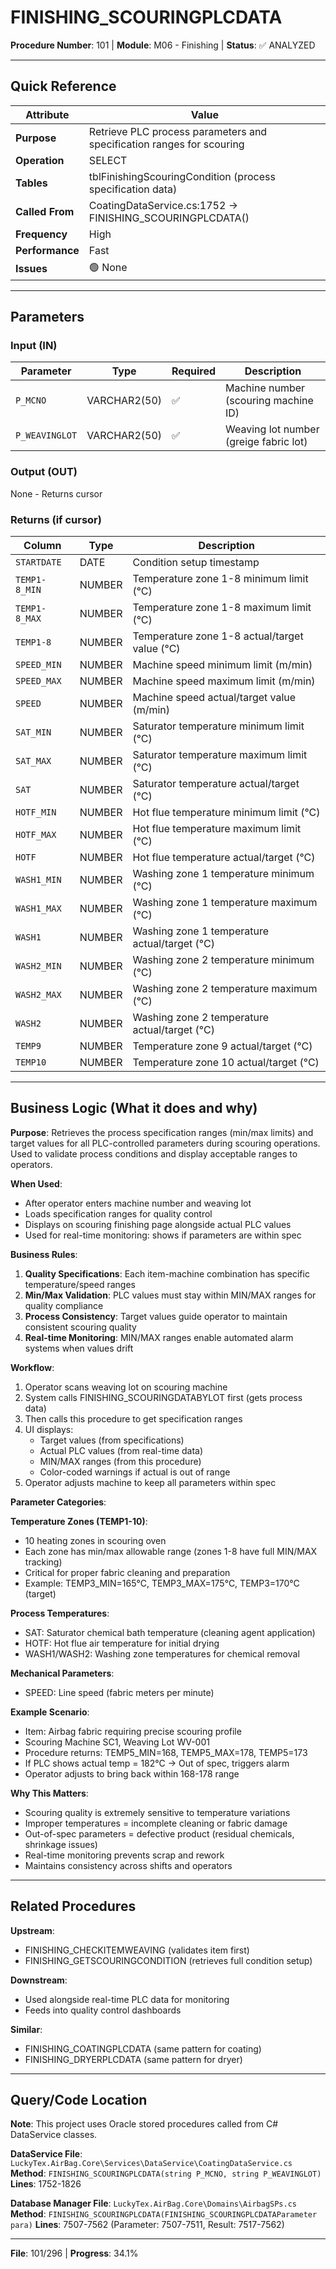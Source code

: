 # FINISHING_SCOURINGPLCDATA

**Procedure Number**: 101 | **Module**: M06 - Finishing | **Status**: ✅ ANALYZED

---

## Quick Reference

| Attribute | Value |
|-----------|-------|
| **Purpose** | Retrieve PLC process parameters and specification ranges for scouring |
| **Operation** | SELECT |
| **Tables** | tblFinishingScouringCondition (process specification data) |
| **Called From** | CoatingDataService.cs:1752 → FINISHING_SCOURINGPLCDATA() |
| **Frequency** | High |
| **Performance** | Fast |
| **Issues** | 🟢 None |

---

## Parameters

### Input (IN)

| Parameter | Type | Required | Description |
|-----------|------|----------|-------------|
| `P_MCNO` | VARCHAR2(50) | ✅ | Machine number (scouring machine ID) |
| `P_WEAVINGLOT` | VARCHAR2(50) | ✅ | Weaving lot number (greige fabric lot) |

### Output (OUT)

None - Returns cursor

### Returns (if cursor)

| Column | Type | Description |
|--------|------|-------------|
| `STARTDATE` | DATE | Condition setup timestamp |
| `TEMP1-8_MIN` | NUMBER | Temperature zone 1-8 minimum limit (°C) |
| `TEMP1-8_MAX` | NUMBER | Temperature zone 1-8 maximum limit (°C) |
| `TEMP1-8` | NUMBER | Temperature zone 1-8 actual/target value (°C) |
| `SPEED_MIN` | NUMBER | Machine speed minimum limit (m/min) |
| `SPEED_MAX` | NUMBER | Machine speed maximum limit (m/min) |
| `SPEED` | NUMBER | Machine speed actual/target value (m/min) |
| `SAT_MIN` | NUMBER | Saturator temperature minimum limit (°C) |
| `SAT_MAX` | NUMBER | Saturator temperature maximum limit (°C) |
| `SAT` | NUMBER | Saturator temperature actual/target (°C) |
| `HOTF_MIN` | NUMBER | Hot flue temperature minimum limit (°C) |
| `HOTF_MAX` | NUMBER | Hot flue temperature maximum limit (°C) |
| `HOTF` | NUMBER | Hot flue temperature actual/target (°C) |
| `WASH1_MIN` | NUMBER | Washing zone 1 temperature minimum (°C) |
| `WASH1_MAX` | NUMBER | Washing zone 1 temperature maximum (°C) |
| `WASH1` | NUMBER | Washing zone 1 temperature actual/target (°C) |
| `WASH2_MIN` | NUMBER | Washing zone 2 temperature minimum (°C) |
| `WASH2_MAX` | NUMBER | Washing zone 2 temperature maximum (°C) |
| `WASH2` | NUMBER | Washing zone 2 temperature actual/target (°C) |
| `TEMP9` | NUMBER | Temperature zone 9 actual/target (°C) |
| `TEMP10` | NUMBER | Temperature zone 10 actual/target (°C) |

---

## Business Logic (What it does and why)

**Purpose**: Retrieves the process specification ranges (min/max limits) and target values for all PLC-controlled parameters during scouring operations. Used to validate process conditions and display acceptable ranges to operators.

**When Used**:
- After operator enters machine number and weaving lot
- Loads specification ranges for quality control
- Displays on scouring finishing page alongside actual PLC values
- Used for real-time monitoring: shows if parameters are within spec

**Business Rules**:
1. **Quality Specifications**: Each item-machine combination has specific temperature/speed ranges
2. **Min/Max Validation**: PLC values must stay within MIN/MAX ranges for quality compliance
3. **Process Consistency**: Target values guide operator to maintain consistent scouring quality
4. **Real-time Monitoring**: MIN/MAX ranges enable automated alarm systems when values drift

**Workflow**:
1. Operator scans weaving lot on scouring machine
2. System calls FINISHING_SCOURINGDATABYLOT first (gets process data)
3. Then calls this procedure to get specification ranges
4. UI displays:
   - Target values (from specifications)
   - Actual PLC values (from real-time data)
   - MIN/MAX ranges (from this procedure)
   - Color-coded warnings if actual is out of range
5. Operator adjusts machine to keep all parameters within spec

**Parameter Categories**:

**Temperature Zones (TEMP1-10)**:
- 10 heating zones in scouring oven
- Each zone has min/max allowable range (zones 1-8 have full MIN/MAX tracking)
- Critical for proper fabric cleaning and preparation
- Example: TEMP3_MIN=165°C, TEMP3_MAX=175°C, TEMP3=170°C (target)

**Process Temperatures**:
- SAT: Saturator chemical bath temperature (cleaning agent application)
- HOTF: Hot flue air temperature for initial drying
- WASH1/WASH2: Washing zone temperatures for chemical removal

**Mechanical Parameters**:
- SPEED: Line speed (fabric meters per minute)

**Example Scenario**:
- Item: Airbag fabric requiring precise scouring profile
- Scouring Machine SC1, Weaving Lot WV-001
- Procedure returns: TEMP5_MIN=168, TEMP5_MAX=178, TEMP5=173
- If PLC shows actual temp = 182°C → Out of spec, triggers alarm
- Operator adjusts to bring back within 168-178 range

**Why This Matters**:
- Scouring quality is extremely sensitive to temperature variations
- Improper temperatures = incomplete cleaning or fabric damage
- Out-of-spec parameters = defective product (residual chemicals, shrinkage issues)
- Real-time monitoring prevents scrap and rework
- Maintains consistency across shifts and operators

---

## Related Procedures

**Upstream**:
- FINISHING_CHECKITEMWEAVING (validates item first)
- FINISHING_GETSCOURINGCONDITION (retrieves full condition setup)

**Downstream**:
- Used alongside real-time PLC data for monitoring
- Feeds into quality control dashboards

**Similar**:
- FINISHING_COATINGPLCDATA (same pattern for coating)
- FINISHING_DRYERPLCDATA (same pattern for dryer)

---

## Query/Code Location

**Note**: This project uses Oracle stored procedures called from C# DataService classes.

**DataService File**: `LuckyTex.AirBag.Core\Services\DataService\CoatingDataService.cs`
**Method**: `FINISHING_SCOURINGPLCDATA(string P_MCNO, string P_WEAVINGLOT)`
**Lines**: 1752-1826

**Database Manager File**: `LuckyTex.AirBag.Core\Domains\AirbagSPs.cs`
**Method**: `FINISHING_SCOURINGPLCDATA(FINISHING_SCOURINGPLCDATAParameter para)`
**Lines**: 7507-7562 (Parameter: 7507-7511, Result: 7517-7562)

---

**File**: 101/296 | **Progress**: 34.1%
